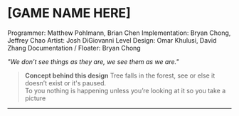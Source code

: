 [GAME NAME HERE]
=====
Programmer: Matthew Pohlmann, Brian Chen
Implementation: Bryan Chong, Jeffrey Chao
Artist: Josh DiGiovanni
Level Design: Omar Khulusi, David Zhang
Documentation / Floater: Bryan Chong

*"We don’t see things as they are, we see them as we are."* <br/>
> **Concept behind this design**
> Tree falls in the forest, see or else it doesn’t exist or it's paused. <br/>
> To you nothing is happening unless you’re looking at it so you take a picture

------
